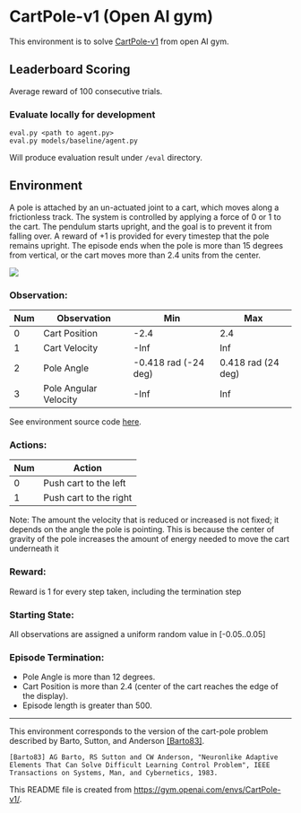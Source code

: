# CartPole-v1 (Open AI gym)

This environment is to solve [CartPole-v1](https://gym.openai.com/envs/CartPole-v1/) from open AI gym.

## Leaderboard Scoring
  Average reward of 100 consecutive trials.

### Evaluate locally for development

```
eval.py <path to agent.py>
eval.py models/baseline/agent.py
```

Will produce evaluation result under `/eval` directory.

## Environment
A pole is attached by an un-actuated joint to a cart, which moves along a frictionless track. The system is controlled by applying a force of 0 or 1 to the cart. The pendulum starts upright, and the goal is to prevent it from falling over. A reward of +1 is provided for every timestep that the pole remains upright. The episode ends when the pole is more than 15 degrees from vertical, or the cart moves more than 2.4 units from the center.

[![](https://user-images.githubusercontent.com/1540981/112910447-39967800-90a8-11eb-909e-cb9264a29b62.png)](https://gym.openai.com/videos/2019-10-21--mqt8Qj1mwo/CartPole-v1/original.mp4)

### Observation:

| Num | Observation | Min | Max |
| --- | ----------- | --- | --- |
| 0   | Cart Position | -2.4 | 2.4 |
| 1   | Cart Velocity | -Inf | Inf |
| 2   | Pole Angle | -0.418 rad (-24 deg) | 0.418 rad (24 deg) |
| 3   | Pole Angular Velocity | -Inf | Inf |

See environment source code [here](https://github.com/openai/gym/blob/master/gym/envs/classic_control/cartpole.py).

### Actions:

| Num | Action |
| --- | ------ |
| 0   | Push cart to the left |
| 1   | Push cart to the right |

Note: The amount the velocity that is reduced or increased is not fixed; it depends on the angle the pole is pointing. This is because the center of gravity of the pole increases the amount of energy needed to move the cart underneath it

### Reward:
Reward is 1 for every step taken, including the termination step

### Starting State:
All observations are assigned a uniform random value in [-0.05..0.05]

### Episode Termination:

 - Pole Angle is more than 12 degrees.
 - Cart Position is more than 2.4 (center of the cart reaches the edge of the display).
 - Episode length is greater than 500.

---
This environment corresponds to the version of the cart-pole problem described by Barto, Sutton, and Anderson [[Barto83]](https://gym.openai.com/envs/CartPole-v1/#barto83).

    [Barto83] AG Barto, RS Sutton and CW Anderson, "Neuronlike Adaptive Elements That Can Solve Difficult Learning Control Problem", IEEE Transactions on Systems, Man, and Cybernetics, 1983.


This README file is created from https://gym.openai.com/envs/CartPole-v1/.

